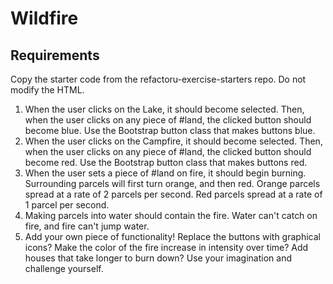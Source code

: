 Wildfire
========

Requirements
---------------
Copy the starter code from the refactoru-exercise-starters repo.
Do not modify the HTML.

1. When the user clicks on the Lake, it should become selected. Then, when the user clicks on any piece of #land, the clicked button should become blue. Use the Bootstrap button class that makes buttons blue.
2. When the user clicks on the Campfire, it should become selected. Then, when the user clicks on any piece of #land, the clicked button should become red. Use the Bootstrap button class that makes buttons red.
3. When the user sets a piece of #land on fire, it should begin burning. Surrounding parcels will first turn orange, and then red. Orange parcels spread at a rate of 2 parcels per second. Red parcels spread at a rate of 1 parcel per second.
4. Making parcels into water should contain the fire. Water can't catch on fire, and fire can't jump water.
5. Add your own piece of functionality! Replace the buttons with graphical icons? Make the color of the fire increase in intensity over time? Add houses that take longer to burn down? Use your imagination and challenge yourself.
